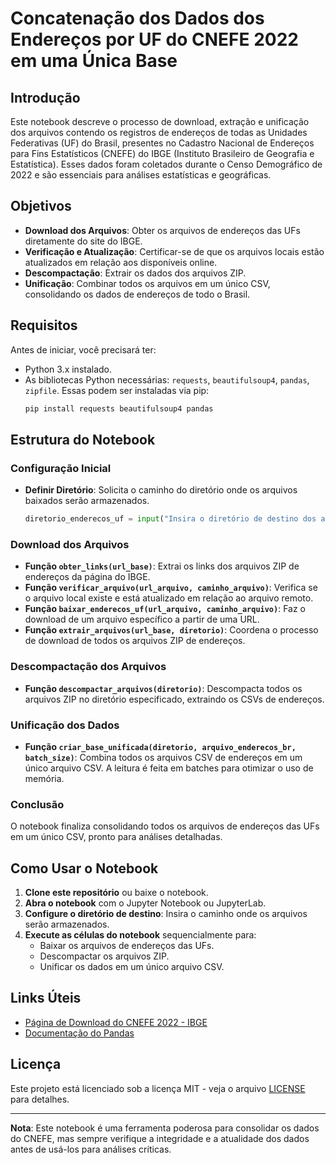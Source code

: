 # Concatenação dos Dados dos Endereços por UF do CNEFE 2022 em uma Única Base

## Introdução

Este notebook descreve o processo de download, extração e unificação dos arquivos contendo os registros de endereços de todas as Unidades Federativas (UF) do Brasil, presentes no Cadastro Nacional de Endereços para Fins Estatísticos (CNEFE) do IBGE (Instituto Brasileiro de Geografia e Estatística). Esses dados foram coletados durante o Censo Demográfico de 2022 e são essenciais para análises estatísticas e geográficas.

## Objetivos

- **Download dos Arquivos**: Obter os arquivos de endereços das UFs diretamente do site do IBGE.
- **Verificação e Atualização**: Certificar-se de que os arquivos locais estão atualizados em relação aos disponíveis online.
- **Descompactação**: Extrair os dados dos arquivos ZIP.
- **Unificação**: Combinar todos os arquivos em um único CSV, consolidando os dados de endereços de todo o Brasil.

## Requisitos

Antes de iniciar, você precisará ter:

- Python 3.x instalado.
- As bibliotecas Python necessárias: `requests`, `beautifulsoup4`, `pandas`, `zipfile`. Essas podem ser instaladas via pip:
  ```bash
  pip install requests beautifulsoup4 pandas
  ```

## Estrutura do Notebook

### Configuração Inicial

- **Definir Diretório**: Solicita o caminho do diretório onde os arquivos baixados serão armazenados.
  ```python
  diretorio_enderecos_uf = input("Insira o diretório de destino dos arquivos a serem baixados: ")
  ```

### Download dos Arquivos

- **Função `obter_links(url_base)`**: Extrai os links dos arquivos ZIP de endereços da página do IBGE.
- **Função `verificar_arquivo(url_arquivo, caminho_arquivo)`**: Verifica se o arquivo local existe e está atualizado em relação ao arquivo remoto.
- **Função `baixar_enderecos_uf(url_arquivo, caminho_arquivo)`**: Faz o download de um arquivo específico a partir de uma URL.
- **Função `extrair_arquivos(url_base, diretorio)`**: Coordena o processo de download de todos os arquivos ZIP de endereços.

### Descompactação dos Arquivos

- **Função `descompactar_arquivos(diretorio)`**: Descompacta todos os arquivos ZIP no diretório especificado, extraindo os CSVs de endereços.

### Unificação dos Dados

- **Função `criar_base_unificada(diretorio, arquivo_enderecos_br, batch_size)`**: Combina todos os arquivos CSV de endereços em um único arquivo CSV. A leitura é feita em batches para otimizar o uso de memória.

### Conclusão

O notebook finaliza consolidando todos os arquivos de endereços das UFs em um único CSV, pronto para análises detalhadas.

## Como Usar o Notebook

1. **Clone este repositório** ou baixe o notebook.
2. **Abra o notebook** com o Jupyter Notebook ou JupyterLab.
3. **Configure o diretório de destino**: Insira o caminho onde os arquivos serão armazenados.
4. **Execute as células do notebook** sequencialmente para:
   - Baixar os arquivos de endereços das UFs.
   - Descompactar os arquivos ZIP.
   - Unificar os dados em um único arquivo CSV.

## Links Úteis

- [Página de Download do CNEFE 2022 - IBGE](https://www.ibge.gov.br/estatisticas/sociais/populacao/38734-cadastro-nacional-de-enderecos-para-fins-estatisticos.html?=&t=downloads)
- [Documentação do Pandas](https://pandas.pydata.org/pandas-docs/stable/)

## Licença

Este projeto está licenciado sob a licença MIT - veja o arquivo [LICENSE](LICENSE) para detalhes.

---

**Nota**: Este notebook é uma ferramenta poderosa para consolidar os dados do CNEFE, mas sempre verifique a integridade e a atualidade dos dados antes de usá-los para análises críticas.

```
